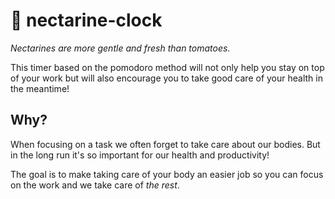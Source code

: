 # 🍊 nectarine-clock 
*Nectarines are more gentle and fresh than tomatoes.*

This timer based on the pomodoro method will not only help you stay on top of your work but will also encourage you to take good care of your health in the meantime!

## Why?
When focusing on a task we often forget to take care about our bodies. But in the long run it's so important for our health and productivity!

The goal is to make taking care of your body an easier job so you can focus on the work and we take care of *the rest*.
